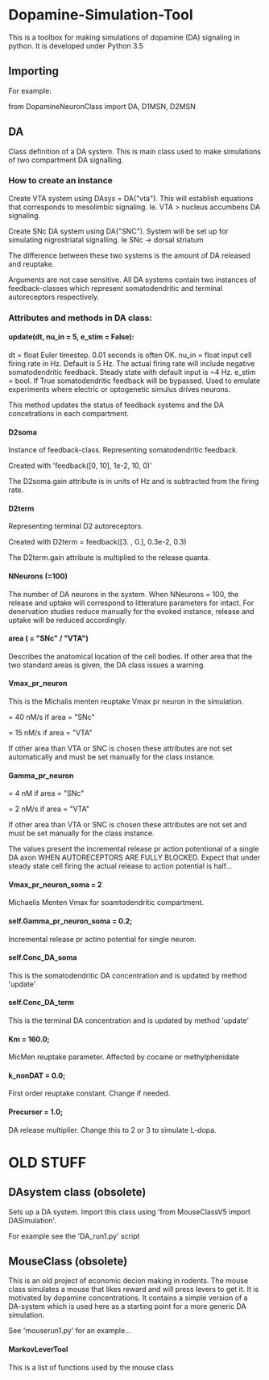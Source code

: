 # Dopamine-Simulation-Tool
This is a toolbox for making simulations of dopamine (DA) signaling in python. It is developed under Python 3.5

## Importing
For example:

from DopamineNeuronClass import DA, D1MSN, D2MSN

## DA
Class definition of a DA system. This is main class used to make simulations of two compartment DA signalling. 

### How to create an instance 
Create VTA system using DAsys = DA("vta").  This will establish equations that corresponds to mesolimbic signaling. Ie. VTA  > nucleus accumbens DA signaling.

Create SNc DA system using DA("SNC"). System will be set up for simulating nigrostriatal signalling.  Ie SNc -> dorsal striatum

The difference between these two systems is the amount of DA released and reuptake. 

Arguments are not case sensitive. All DA systems contain two instances of feedback-classes which represent somatodendritic and terminal autoreceptors respectively. 

### Attributes and methods in DA class: 

#### update(dt,  nu_in = 5, e_stim = False):
dt = float Euler timestep. 0.01 seconds is often OK. 
nu_in = float input cell firing rate in Hz. Default is 5 Hz. The actual firing rate will include negative somatodendritic feedback. Steady state with default input is ~4 Hz. 
e_stim = bool. If True somatodendritic feedback will be bypassed. Used to emulate experiments where electric or optogenetic simulus drives neurons. 

This method updates the status of feedback systems and the DA concetrations in each compartment. 

#### D2soma
Instance of feedback-class. Representing somatodendritic feedback. 

Created with 'feedback([0, 10], 1e-2, 10, 0)'

The D2soma.gain attribute is in units of Hz and is subtracted from the firing rate. 


#### D2term
Representing terminal D2 autoreceptors.

Created with D2term = feedback([3. , 0.], 0.3e-2, 0.3)

The D2term.gain attribute is multiplied to the release quanta. 

#### NNeurons (=100)
The number of DA neurons in the system. When NNeurons = 100,  the release and uptake will correspond to litterature parameters for intact. For denervation studies reduce manually for the evoked instance, release and uptake will be reduced accordingly. 

#### area ( = "SNc" / "VTA")
Describes the anatomical location of the cell bodies. If other area that the two standard areas is given, the DA class issues a warning.
#### Vmax_pr_neuron
This is the Michalis menten reuptake Vmax pr neuron in the simulation.  

= 40 nM/s if area = "SNc"

= 15 nM/s if area = "VTA"

If other area than VTA or SNC is chosen these attributes are not set automatically and must be set manually for the class instance. 

#### Gamma_pr_neuron

= 4 nM if area = "SNc"  

= 2 nM/s if area = "VTA"

If other area than VTA or SNC is chosen these attributes are not set and must be set manually for the class instance.  

The values present the incremental release pr action potentional of a single DA axon WHEN AUTORECEPTORS ARE FULLY BLOCKED. Expect that under steady state cell firing the actual release to action potential is half... 

####  Vmax_pr_neuron_soma = 2
Michaelis Menten Vmax for soamtodendritic compartment. 

#### self.Gamma_pr_neuron_soma = 0.2;
Incremental release pr actino potential for single neuron. 

#### self.Conc_DA_soma
This is the somatodendritic DA concentration and is updated by method 'update'

#### self.Conc_DA_term
This is the terminal DA concentration and is updated by method 'update'

#### Km = 160.0; 
MicMen reuptake parameter. Affected by cocaine or methylphenidate

#### k_nonDAT = 0.0; 
First order reuptake constant. Change if needed. 

#### Precurser = 1.0; 
DA release multiplier. Change this to 2 or 3 to simulate L-dopa. 



# OLD STUFF

## DAsystem class (obsolete)
Sets up a DA system. Import this class using 'from MouseClassV5 import DASimulation'.

For example see the 'DA_run1.py' script 

## MouseClass (obsolete)
This is an old project of economic decion making in rodents. The mouse class simulates a mouse that likes reward and will press levers to get it. It is motivated by dopamine concentrations. It contains a simple version of a DA-system which is used here as a starting point for a more generic DA simulation. 

See 'mouserun1.py' for an example... 

#### MarkovLeverTool
This is a list of functions used by the mouse class

